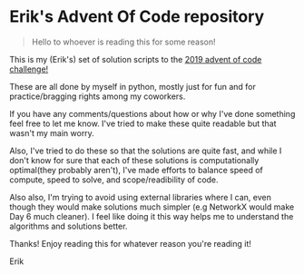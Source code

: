 # Erik's Advent Of Code repository
>Hello to whoever is reading this for some reason!

This is my (Erik's) set of solution scripts to the [2019 advent of code challenge!](https://adventofcode.com/)

These are all done by myself in python, mostly just for fun and for practice/bragging rights among my coworkers.

If you have any comments/questions about how or why I've done something feel free to let me know. I've tried to make these quite readable but that wasn't my main worry. 

Also, I've tried to do these so that the solutions are quite fast, and while I don't know for sure that each of these solutions is computationally optimal(they probably aren't), I've made efforts to balance speed of compute, speed to solve, and scope/readibility of code.

Also also, I'm trying to avoid using external libraries where I can, even though they would make solutions much simpler (e.g NetworkX would make Day 6 much cleaner). I feel like doing it this way helps me to understand the algorithms and solutions better.

Thanks! Enjoy reading this for whatever reason you're reading it!

Erik
